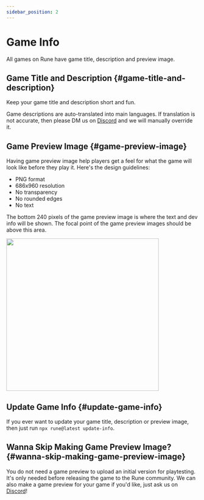 ```yaml
---
sidebar_position: 2
---
```


# Game Info

All games on Rune have game title, description and preview image.

## Game Title and Description {#game-title-and-description}

Keep your game title and description short and fun.

Game descriptions are auto-translated into main languages. If translation is not accurate, then please DM us on [Discord](https://discord.gg/rune-devs) and we will manually override it.

## Game Preview Image {#game-preview-image}

Having game preview image help players get a feel for what the game will look like before they play it. Here's the design guidelines:

- PNG format
- 686x960 resolution
- No transparency
- No rounded edges
- No text

The bottom 240 pixels of the game preview image is where the text and dev info will be shown. The focal point of the game preview images should be above this area.

<img src="/img/publishing/game-preview-example.png" width="400" />

## Update Game Info {#update-game-info}

If you ever want to update your game title, description or preview image, then just run `npx rune@latest update-info`.

## Wanna Skip Making Game Preview Image? {#wanna-skip-making-game-preview-image}

You do not need a game preview to upload an initial version for playtesting. It's only needed before releasing the game to the Rune community. We can also make a game preview for your game if you'd like, just ask us on [Discord](https://discord.gg/rune-devs)!
